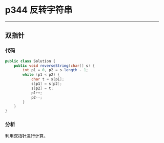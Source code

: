 # p344 反转字符串
---

## 双指针

### 代码

```java
public class Solution {
    public void reverseString(char[] s) {
        int p1 = 0, p2 = s.length - 1;
        while (p1 < p2) {
            char t = s[p1];
            s[p1] = s[p2];
            s[p2] = t;
            p1++;
            p2--;
        }
    }
}
```

### 分析

利用双指针进行计算。
